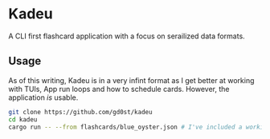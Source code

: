 # Kadeu

A CLI first flashcard application with a focus on serailized data formats.

## Usage
As of this writing, Kadeu is in a very infint format as I get better at working with TUIs, App run loops and how to schedule cards. However, the application *is* usable.

```bash
git clone https://github.com/gd0st/kadeu
cd kadeu
cargo run -- --from flashcards/blue_oyster.json # I've included a working format
```
